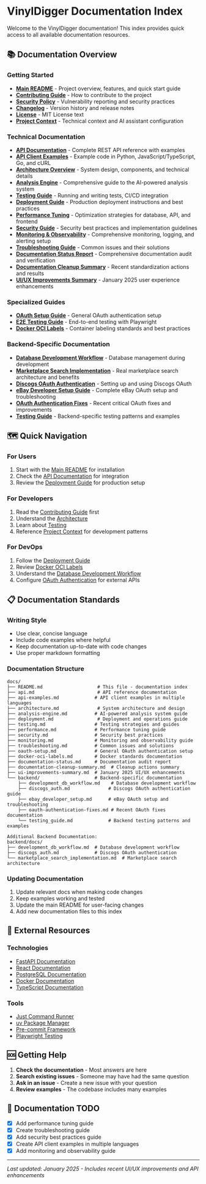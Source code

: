 # VinylDigger Documentation Index

Welcome to the VinylDigger documentation! This index provides quick access to all available documentation resources.

## 📚 Documentation Overview

### Getting Started
- **[Main README](../README.md)** - Project overview, features, and quick start guide
- **[Contributing Guide](../CONTRIBUTING.md)** - How to contribute to the project
- **[Security Policy](../SECURITY.md)** - Vulnerability reporting and security practices
- **[Changelog](../CHANGELOG.md)** - Version history and release notes
- **[License](../LICENSE)** - MIT License text
- **[Project Context](../CLAUDE.md)** - Technical context and AI assistant configuration

### Technical Documentation
- **[API Documentation](api.md)** - Complete REST API reference with examples
- **[API Client Examples](api-examples.md)** - Example code in Python, JavaScript/TypeScript, Go, and cURL
- **[Architecture Overview](architecture.md)** - System design, components, and technical details
- **[Analysis Engine](analysis-engine.md)** - Comprehensive guide to the AI-powered analysis system
- **[Testing Guide](testing.md)** - Running and writing tests, CI/CD integration
- **[Deployment Guide](deployment.md)** - Production deployment instructions and best practices
- **[Performance Tuning](performance.md)** - Optimization strategies for database, API, and frontend
- **[Security Guide](security.md)** - Security best practices and implementation guidelines
- **[Monitoring & Observability](monitoring.md)** - Comprehensive monitoring, logging, and alerting setup
- **[Troubleshooting Guide](troubleshooting.md)** - Common issues and their solutions
- **[Documentation Status Report](documentation-status.md)** - Comprehensive documentation audit and verification
- **[Documentation Cleanup Summary](documentation-cleanup-summary.md)** - Recent standardization actions and results
- **[UI/UX Improvements Summary](ui-improvements-summary.md)** - January 2025 user experience enhancements

### Specialized Guides
- **[OAuth Setup Guide](oauth-setup.md)** - General OAuth authentication setup
- **[E2E Testing Guide](../frontend/tests/e2e/README.md)** - End-to-end testing with Playwright
- **[Docker OCI Labels](docker-oci-labels.md)** - Container labeling standards and best practices

### Backend-Specific Documentation
- **[Database Development Workflow](../backend/docs/development_db_workflow.md)** - Database management during development
- **[Marketplace Search Implementation](../backend/docs/marketplace_search_implementation.md)** - Real marketplace search architecture and benefits
- **[Discogs OAuth Authentication](../backend/docs/discogs_auth.md)** - Setting up and using Discogs OAuth
- **[eBay Developer Setup Guide](backend/ebay_developer_setup.md)** - Complete eBay OAuth setup and troubleshooting
- **[OAuth Authentication Fixes](backend/oauth-authentication-fixes.md)** - Recent critical OAuth fixes and improvements
- **[Testing Guide](backend/testing_guide.md)** - Backend-specific testing patterns and examples

## 🗺️ Quick Navigation

### For Users
1. Start with the [Main README](../README.md) for installation
2. Check the [API Documentation](api.md) for integration
3. Review the [Deployment Guide](deployment.md) for production setup

### For Developers
1. Read the [Contributing Guide](../CONTRIBUTING.md) first
2. Understand the [Architecture](architecture.md)
3. Learn about [Testing](testing.md)
4. Reference [Project Context](../CLAUDE.md) for development patterns

### For DevOps
1. Follow the [Deployment Guide](deployment.md)
2. Review [Docker OCI Labels](docker-oci-labels.md)
3. Understand the [Database Development Workflow](backend/development_db_workflow.md)
4. Configure [OAuth Authentication](oauth-setup.md) for external APIs

## 📋 Documentation Standards

### Writing Style
- Use clear, concise language
- Include code examples where helpful
- Keep documentation up-to-date with code changes
- Use proper markdown formatting

### Documentation Structure
```
docs/
├── README.md                    # This file - documentation index
├── api.md                       # API reference documentation
├── api-examples.md             # API client examples in multiple languages
├── architecture.md              # System architecture and design
├── analysis-engine.md          # AI-powered analysis system guide
├── deployment.md                # Deployment and operations guide
├── testing.md                  # Testing strategies and guides
├── performance.md              # Performance tuning guide
├── security.md                 # Security best practices
├── monitoring.md               # Monitoring and observability guide
├── troubleshooting.md          # Common issues and solutions
├── oauth-setup.md              # General OAuth authentication setup
├── docker-oci-labels.md        # Docker standards documentation
├── documentation-status.md     # Documentation audit report
├── documentation-cleanup-summary.md  # Cleanup actions summary
├── ui-improvements-summary.md  # January 2025 UI/UX enhancements
└── backend/                    # Backend-specific documentation
    ├── development_db_workflow.md    # Database development workflow
    ├── discogs_auth.md              # Discogs OAuth authentication guide
    ├── ebay_developer_setup.md      # eBay OAuth setup and troubleshooting
    ├── oauth-authentication-fixes.md # Recent OAuth fixes documentation
    └── testing_guide.md             # Backend testing patterns and examples

Additional Backend Documentation:
backend/docs/
├── development_db_workflow.md  # Database development workflow
├── discogs_auth.md             # Discogs OAuth authentication
└── marketplace_search_implementation.md  # Marketplace search architecture
```

### Updating Documentation
1. Update relevant docs when making code changes
2. Keep examples working and tested
3. Update the main README for user-facing changes
4. Add new documentation files to this index

## 🔗 External Resources

### Technologies
- [FastAPI Documentation](https://fastapi.tiangolo.com/)
- [React Documentation](https://react.dev/)
- [PostgreSQL Documentation](https://www.postgresql.org/docs/16/)
- [Docker Documentation](https://docs.docker.com/)
- [TypeScript Documentation](https://www.typescriptlang.org/docs/)

### Tools
- [Just Command Runner](https://github.com/casey/just)
- [uv Package Manager](https://github.com/astral-sh/uv)
- [Pre-commit Framework](https://pre-commit.com/)
- [Playwright Testing](https://playwright.dev/)

## 🆘 Getting Help

1. **Check the documentation** - Most answers are here
2. **Search existing issues** - Someone may have had the same question
3. **Ask in an issue** - Create a new issue with your question
4. **Review examples** - The codebase includes many examples

## 📝 Documentation TODO

- [x] Add performance tuning guide
- [x] Create troubleshooting guide
- [x] Add security best practices guide
- [x] Create API client examples in multiple languages
- [x] Add monitoring and observability guide

---

*Last updated: January 2025 - Includes recent UI/UX improvements and API enhancements*
